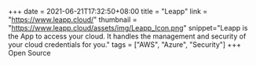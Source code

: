 +++ 
date = 2021-06-21T17:32:50+08:00
title = "Leapp"
link = "https://www.leapp.cloud/" 
thumbnail = "https://www.leapp.cloud/assets/img/Leapp_Icon.png" 
snippet="Leapp is the App to access your cloud. It handles the management and security of your cloud credentials for you." 
tags = ["AWS", "Azure", "Security"]
+++
Open Source
